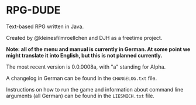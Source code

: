 # RPG-DUDE
Text-based RPG written in Java.

Created by @kleinesfilmroellchen and DJH as a freetime project.

__Note: all of the menu and manual is currently in German. At some point we might translate it into English, but this is not planned currently.__

The most recent version is 0.0.0008a, with "a" standing for Alpha.

A changelog in German can be found in the ```CHANGELOG.txt``` file.

Instructions on how to run the game and information about command line arguments (all German) can be found in the ```LIESMICH.txt``` file.
